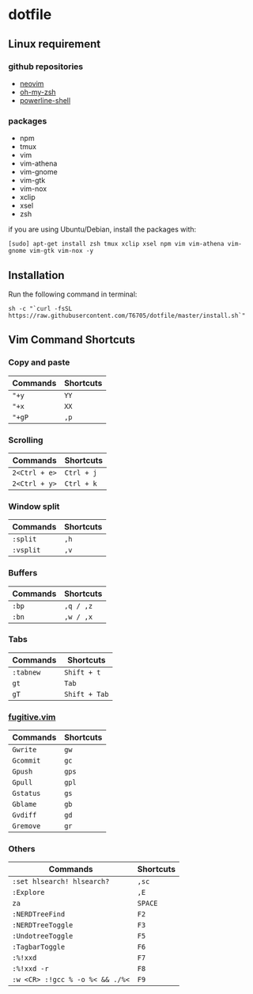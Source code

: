# dotfile

## Linux requirement

### github repositories

- [neovim](https://github.com/neovim/neovim)
- [oh-my-zsh](https://github.com/robbyrussell/oh-my-zsh)
- [powerline-shell](https://github.com/milkbikis/powerline-shell)

### packages

- npm
- tmux
- vim
- vim-athena
- vim-gnome
- vim-gtk
- vim-nox
- xclip
- xsel
- zsh

if you are using Ubuntu/Debian, install the packages with:

```terminal
[sudo] apt-get install zsh tmux xclip xsel npm vim vim-athena vim-gnome vim-gtk vim-nox -y
```

## Installation

Run the following command in terminal:

```terminal
sh -c "`curl -fsSL https://raw.githubusercontent.com/T6705/dotfile/master/install.sh`"
```

## Vim Command Shortcuts

### Copy and paste 

Commands | Shortcuts
--- | ---
`"+y` | `YY`
`"+x` | `XX`
`"+gP` | `,p`

### Scrolling

Commands | Shortcuts
--- | ---
`2<Ctrl + e>` | `Ctrl + j`
`2<Ctrl + y>` | `Ctrl + k`

### Window split

Commands | Shortcuts
--- | ---
`:split` | `,h`
`:vsplit` | `,v`

### Buffers

Commands | Shortcuts
--- | ---
`:bp` | `,q / ,z`
`:bn` | `,w / ,x`

### Tabs

Commands | Shortcuts
--- | ---
`:tabnew` | `Shift + t`
`gt` | `Tab`
`gT` | `Shift + Tab`

### [fugitive.vim](https://github.com/tpope/vim-fugitive)

Commands | Shortcuts
--- | ---
`Gwrite` | `gw`
`Gcommit` | `gc`
`Gpush` | `gps`
`Gpull` | `gpl`
`Gstatus` | `gs`
`Gblame` | `gb`
`Gvdiff` | `gd`
`Gremove` | `gr`

### Others

Commands | Shortcuts
--- | ---
`:set hlsearch! hlsearch?` | `,sc`
`:Explore` | `,E`
`za` | `SPACE`
`:NERDTreeFind` | `F2`
`:NERDTreeToggle` | `F3`
`:UndotreeToggle` | `F5`
`:TagbarToggle` | `F6`
`:%!xxd` | `F7`
`:%!xxd -r` | `F8`
`:w <CR> :!gcc % -o %< && ./%<` | `F9`
